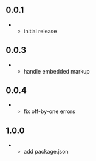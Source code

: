 ## 0.0.1
- * initial release

## 0.0.3
- * handle embedded markup

## 0.0.4
- * fix off-by-one errors

## 1.0.0
- * add package.json
